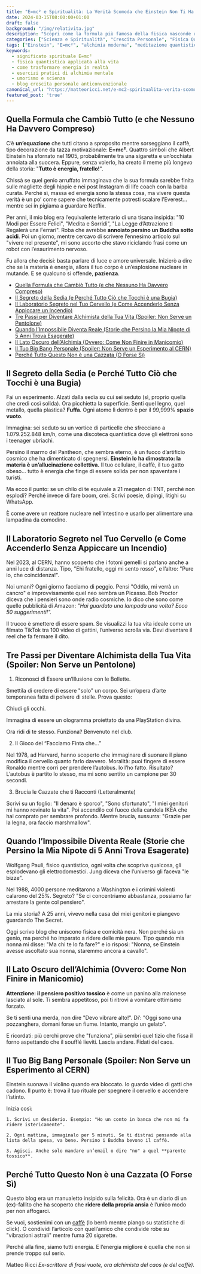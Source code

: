```yaml
---
title: "E=mc² e Spiritualità: La Verità Scomoda che Einstein Non Ti Ha Detto (Con Umorismo)"
date: 2024-03-15T08:00:00+01:00
draft: false
background: "/img/relativita.jpg"
description: "Scopri come la formula più famosa della fisica nasconde un manuale di alchimia moderna. Un viaggio irriverente tra scienza quantistica, risate e verità scomode sul tuo potere nascosto."
categories: ["Scienza e Spiritualità", "Crescita Personale", "Fisica Quantistica"]
tags: ["Einstein", "E=mc²", "alchimia moderna", "meditazione quantistica", "pensiero creativo", "fisica delle possibilità"]
keywords: 
  - significato spirituale E=mc²
  - fisica quantistica applicata alla vita
  - come trasformare energia in realtà
  - esercizi pratici di alchimia mentale
  - umorismo e scienza
  - blog crescita personale anticonvenzionale
canonical_url: "https://matteoricci.net/e-mc2-spiritualita-verita-scomoda"
featured_post: 'true'
---
```


## Quella Formula che Cambiò Tutto (e che Nessuno Ha Davvero Compreso)

C’è **un’equazione** che tutti citano a sproposito mentre sorseggiano il caffè, tipo decorazione da tazza motivazionale: **E=mc².**
Quattro simboli che Albert Einstein ha sfornato nel 1905, probabilmente tra una sigaretta e un’occhiata annoiata alla suocera. Eppure, senza volerlo, ha creato il meme più longevo della storia: "**Tutto è energia, fratello!**".

Chissà se quel genio arruffato immaginava che la sua formula sarebbe finita sulle magliette degli hippie e nei post Instagram di life coach con la barba curata. Perché sì, massa ed energia sono la stessa cosa, ma vivere questa verità è un po’ come sapere che tecnicamente potresti scalare l’Everest… mentre sei in pigiama a guardare Netflix.

Per anni, il mio blog era l’equivalente letterario di una tisana insipida: "10 Modi per Essere Felici", "Medita e Sorridi", "La Legge d’Attrazione ti Regalerà una Ferrari". Roba che avrebbe **annoiato persino un Buddha sotto acidi**. Poi un giorno, mentre cercavo di scrivere l’ennesimo articolo sul "vivere nel presente", mi sono accorto che stavo riciclando frasi come un robot con l’esaurimento nervoso.

Fu allora che decisi: basta parlare di luce e amore universale. Inizierò a dire che se la materia è energia, allora il tuo corpo è un’esplosione nucleare in mutande. E se qualcuno si offende, **pazienza**.

- [Quella Formula che Cambiò Tutto (e che Nessuno Ha Davvero Compreso)](#quella-formula-che-cambiò-tutto-e-che-nessuno-ha-davvero-compreso)
- [Il Segreto della Sedia (e Perché Tutto Ciò che Tocchi è una Bugia)](#il-segreto-della-sedia-e-perché-tutto-ciò-che-tocchi-è-una-bugia)
- [Il Laboratorio Segreto nel Tuo Cervello (e Come Accenderlo Senza Appiccare un Incendio)](#il-laboratorio-segreto-nel-tuo-cervello-e-come-accenderlo-senza-appiccare-un-incendio)
- [Tre Passi per Diventare Alchimista della Tua Vita (Spoiler: Non Serve un Pentolone)](#tre-passi-per-diventare-alchimista-della-tua-vita-spoiler-non-serve-un-pentolone)
- [Quando l’Impossibile Diventa Reale (Storie che Persino la Mia Nipote di 5 Anni Trova Esagerate)](#quando-limpossibile-diventa-reale-storie-che-persino-la-mia-nipote-di-5-anni-trova-esagerate)
- [Il Lato Oscuro dell’Alchimia (Ovvero: Come Non Finire in Manicomio)](#il-lato-oscuro-dellalchimia-ovvero-come-non-finire-in-manicomio)
- [Il Tuo Big Bang Personale (Spoiler: Non Serve un Esperimento al CERN)](#il-tuo-big-bang-personale-spoiler-non-serve-un-esperimento-al-cern)
- [Perché Tutto Questo Non è una Cazzata (O Forse Sì)](#perché-tutto-questo-non-è-una-cazzata-o-forse-sì)


## Il Segreto della Sedia (e Perché Tutto Ciò che Tocchi è una Bugia)

Fai un esperimento. Alzati dalla sedia su cui sei seduto (sì, proprio quella che credi così solida). Ora picchietta la superficie. Senti quel legno, quel metallo, quella plastica? **Fuffa**.
Ogni atomo lì dentro è per il 99,999% **spazio vuoto**. 

Immagina: sei seduto su un vortice di particelle che sfrecciano a 1.079.252.848 km/h, come una discoteca quantistica dove gli elettroni sono i teenager ubriachi.

Persino il marmo del Pantheon, che sembra eterno, è un fuoco d’artificio cosmico che ha dimenticato di spegnersi. **Einstein lo ha dimostrato: la materia è un’allucinazione collettiva.** 
Il tuo cellulare, il caffè, il tuo gatto obeso… tutto è energia che finge di essere solida per non spaventare i turisti.

Ma ecco il punto: se un chilo di te equivale a 21 megaton di TNT, perché non esplodi? Perché invece di fare boom, crei. Scrivi poesie, dipingi, litighi su WhatsApp. 

È come avere un reattore nucleare nell’intestino e usarlo per alimentare una lampadina da comodino.

## Il Laboratorio Segreto nel Tuo Cervello (e Come Accenderlo Senza Appiccare un Incendio)

Nel 2023, al CERN, hanno scoperto che i fotoni gemelli si parlano anche a anni luce di distanza. Tipo, "Ehi fratello, oggi mi sento rosso", e l’altro: "Pure io, che coincidenza!".

Noi umani? Ogni giorno facciamo di peggio. Pensi "Oddio, mi verrà un cancro" e improvvisamente quel neo sembra un Picasso. Bob Proctor diceva che i pensieri sono onde radio cosmiche. Io dico che sono come quelle pubblicità di Amazon: *"Hai guardato una lampada una volta? Ecco 50 suggerimenti!".*

Il trucco è smettere di essere spam. Se visualizzi la tua vita ideale come un filmato TikTok tra 100 video di gattini, l’universo scrolla via. Devi diventare il reel che fa fermare il dito.

## Tre Passi per Diventare Alchimista della Tua Vita (Spoiler: Non Serve un Pentolone)

1. Riconosci di Essere un’Illusione con le Bollette. 
  
Smettila di credere di essere "solo" un corpo. Sei un’opera d’arte temporanea fatta di polvere di stelle. Prova questo:

Chiudi gli occhi.

Immagina di essere un ologramma proiettato da una PlayStation divina.

Ora ridi di te stesso. Funziona? Benvenuto nel club.

2. Il Gioco del “Facciamo Finta che…”

Nel 1978, ad Harvard, hanno scoperto che immaginare di suonare il piano modifica il cervello quanto farlo davvero. Moralità: puoi fingere di essere Ronaldo mentre corri per prendere l’autobus. Io l’ho fatto. Risultato? L’autobus è partito lo stesso, ma mi sono sentito un campione per 30 secondi.

3. Brucia le Cazzate che ti Racconti (Letteralmente)

Scrivi su un foglio: "Il denaro è sporco", "Sono sfortunato", "I miei genitori mi hanno rovinato la vita". Poi accendilo col fuoco della candela IKEA che hai comprato per sembrare profondo. Mentre brucia, sussurra: "Grazie per la legna, ora faccio marshmallow".

## Quando l’Impossibile Diventa Reale (Storie che Persino la Mia Nipote di 5 Anni Trova Esagerate)

Wolfgang Pauli, fisico quantistico, ogni volta che scopriva qualcosa, gli esplodevano gli elettrodomestici. Jung diceva che l’universo gli faceva "le bizze".

Nel 1988, 4000 persone meditarono a Washington e i crimini violenti calarono del 25%. Segreto? "Se ci concentriamo abbastanza, possiamo far arrestare la gente col pensiero".

La mia storia? A 25 anni, vivevo nella casa dei miei genitori e piangevo guardando The Secret. 

Oggi scrivo blog che uniscono fisica e comicità nera. Non perché sia un genio, ma perché ho imparato a ridere delle mie paure. Tipo quando mia nonna mi disse: "Ma chi te lo fa fare?" e io risposi: "Nonna, se Einstein avesse ascoltato sua nonna, staremmo ancora a cavallo".

## Il Lato Oscuro dell’Alchimia (Ovvero: Come Non Finire in Manicomio)

**Attenzione: il pensiero positivo tossico** è come un panino alla maionese lasciato al sole. Ti sembra appetitoso, poi ti ritrovi a vomitare ottimismo forzato.

Se ti senti una merda, non dire "Devo vibrare alto!". Di’: "Oggi sono una pozzanghera, domani forse un fiume. Intanto, mangio un gelato".

E ricordati: più cerchi prove che "funziona", più sembri quel tizio che fissa il forno aspettando che il soufflé lieviti. Lascia andare. Fidati del caos.

## Il Tuo Big Bang Personale (Spoiler: Non Serve un Esperimento al CERN)
Einstein suonava il violino quando era bloccato. Io guardo video di gatti che cadono. Il punto è: trova il tuo rituale per spegnere il cervello e accendere l’istinto.

Inizia così:

    1. Scrivi un desiderio. Esempio: "Ho un conto in banca che non mi fa ridere istericamente".

    2. Ogni mattina, immaginalo per 5 minuti. Se ti distrai pensando alla lista della spesa, va bene. Persino i Buddha bevono il caffè.

    3. Agisci. Anche solo mandare un’email o dire "no" a quel **parente tossico**.

## Perché Tutto Questo Non è una Cazzata (O Forse Sì)

Questo blog era un manualetto insipido sulla felicità. Ora è un diario di un (ex)-fallito che ha scoperto che **ridere della propria ansia** è l’unico modo per non affogarci.

Se vuoi, sostienimi con un [caffè](https://www.paypal.me/pythonmat) (lo berrò mentre piango su statistiche di click). O condividi l’articolo con quell’amico che condivide robe su "vibrazioni astrali" mentre fuma 20 sigarette.

Perché alla fine, siamo tutti energia. E l’energia migliore è quella che non si prende troppo sul serio.

Matteo Ricci
*Ex-scrittore di frasi vuote, ora alchimista del caos (e del caffè).*